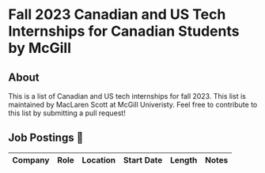 # Fall 2023 Canadian and US Tech Internships for Canadian Students by McGill 

## About 

This is a list of Canadian and US tech internships for fall 2023. This list is maintained by MacLaren Scott at McGill Univeristy. Feel free to contribute to this list by submitting a pull request!

## Job Postings 💼
| Company                   | Role                                                                                                                                                                                                                                                | Location                                                                                                     | Start Date     | Length         | Notes                                                                                                     |
| ------------------------- | --------------------------------------------------------------------------------------------------------------------------------------------------------------------------------------------------------------------------------------------------- | ------------------------------------------------------------------------------------------------------------ | -------------- | -------------- | --------------------------------------------------------------------------------------------------------- |
